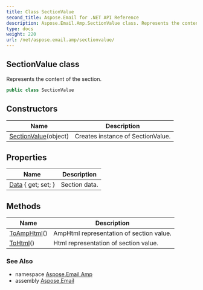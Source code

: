 ```yaml
---
title: Class SectionValue
second_title: Aspose.Email for .NET API Reference
description: Aspose.Email.Amp.SectionValue class. Represents the content of the section
type: docs
weight: 220
url: /net/aspose.email.amp/sectionvalue/
---
```

## SectionValue class

Represents the content of the section.

```csharp
public class SectionValue
```

## Constructors

| Name | Description |
| --- | --- |
| [SectionValue](sectionvalue/)(object) | Creates instance of SectionValue. |

## Properties

| Name | Description |
| --- | --- |
| [Data](../../aspose.email.amp/sectionvalue/data/) { get; set; } | Section data. |

## Methods

| Name | Description |
| --- | --- |
| [ToAmpHtml](../../aspose.email.amp/sectionvalue/toamphtml/)() | AmpHtml representation of section value. |
| [ToHtml](../../aspose.email.amp/sectionvalue/tohtml/)() | Html representation of section value. |

### See Also

* namespace [Aspose.Email.Amp](../../aspose.email.amp/)
* assembly [Aspose.Email](../../)


